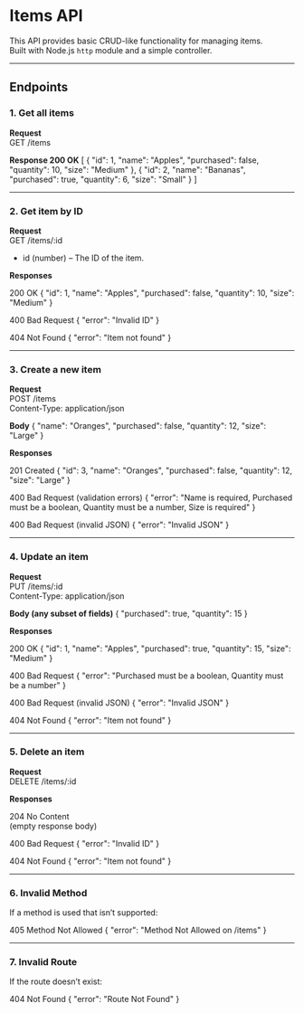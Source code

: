 # Items API

This API provides basic CRUD-like functionality for managing items.  
Built with Node.js `http` module and a simple controller.

---

## Endpoints

### 1. Get all items

**Request**  
GET /items

**Response 200 OK**
[
  {
    "id": 1,
    "name": "Apples",
    "purchased": false,
    "quantity": 10,
    "size": "Medium"
  },
  {
    "id": 2,
    "name": "Bananas",
    "purchased": true,
    "quantity": 6,
    "size": "Small"
  }
]

---

### 2. Get item by ID

**Request**  
GET /items/:id

- id (number) – The ID of the item.

**Responses**

200 OK
{
  "id": 1,
  "name": "Apples",
  "purchased": false,
  "quantity": 10,
  "size": "Medium"
}

400 Bad Request
{ "error": "Invalid ID" }

404 Not Found
{ "error": "Item not found" }

---

### 3. Create a new item

**Request**  
POST /items  
Content-Type: application/json

**Body**
{
  "name": "Oranges",
  "purchased": false,
  "quantity": 12,
  "size": "Large"
}

**Responses**

201 Created
{
  "id": 3,
  "name": "Oranges",
  "purchased": false,
  "quantity": 12,
  "size": "Large"
}

400 Bad Request (validation errors)
{ "error": "Name is required, Purchased must be a boolean, Quantity must be a number, Size is required" }

400 Bad Request (invalid JSON)
{ "error": "Invalid JSON" }

---

### 4. Update an item

**Request**  
PUT /items/:id  
Content-Type: application/json

**Body (any subset of fields)**
{
  "purchased": true,
  "quantity": 15
}

**Responses**

200 OK
{
  "id": 1,
  "name": "Apples",
  "purchased": true,
  "quantity": 15,
  "size": "Medium"
}

400 Bad Request
{ "error": "Purchased must be a boolean, Quantity must be a number" }

400 Bad Request (invalid JSON)
{ "error": "Invalid JSON" }

404 Not Found
{ "error": "Item not found" }

---

### 5. Delete an item

**Request**  
DELETE /items/:id

**Responses**

204 No Content  
(empty response body)

400 Bad Request
{ "error": "Invalid ID" }

404 Not Found
{ "error": "Item not found" }

---

### 6. Invalid Method

If a method is used that isn’t supported:

405 Method Not Allowed
{ "error": "Method Not Allowed on /items" }

---

### 7. Invalid Route

If the route doesn’t exist:

404 Not Found
{ "error": "Route Not Found" }
